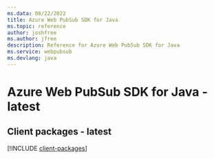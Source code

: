 ```yaml
---
ms.data: 08/22/2022
title: Azure Web PubSub SDK for Java
ms.topic: reference
author: joshfree
ms.author: jfree
description: Reference for Azure Web PubSub SDK for Java
ms.service: webpubsub
ms.devlang: java
---
```

# Azure Web PubSub SDK for Java - latest

## Client packages - latest
[!INCLUDE [client-packages](web-pubsub-client-index.md)]